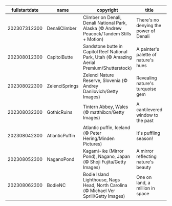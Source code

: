 |fullstartdate|name|copyright|title|image|
|--|--|--|--|--|
202307312300|DenaliClimber|Climber on Denali, Denali National Park, Alaska (© Andrew Peacock/Tandem Stills + Motion)|There's no denying the power of Denali|![](/en-GB/2023/08/202307312300DenaliClimber.jpg)|
202308012300|CapitolButte|Sandstone butte in Capitol Reef National Park, Utah (© Amazing Aerial Premium/Shutterstock)|A painter's palette of nature's hues|![](/en-GB/2023/08/202308012300CapitolButte.jpg)|
202308022300|ZelenciSprings|Zelenci Nature Reserve, Slovenia (© Andrey Danilovich/Getty Images)|Revealing nature's turquoise gem|![](/en-GB/2023/08/202308022300ZelenciSprings.jpg)|
202308032300|GothicRuins|Tintern Abbey, Wales (© matthibcn/Getty Images)|A cantilevered window to the past|![](/en-GB/2023/08/202308032300GothicRuins.jpg)|
202308042300|AtlanticPuffin|Atlantic puffin, Iceland (© Peter Hering/Minden Pictures)|It's puffling season!|![](/en-GB/2023/08/202308042300AtlanticPuffin.jpg)|
202308052300|NaganoPond|Kagami-ike (Mirror Pond), Nagano, Japan (© Shoji Fujita/Getty Images)|A mirror reflecting nature's beauty|![](/en-GB/2023/08/202308052300NaganoPond.jpg)|
202308062300|BodieNC|Bodie Island Lighthouse, Nags Head, North Carolina (© Michael Ver Sprill/Getty Images)|One on land, a million in space|![](/en-GB/2023/08/202308062300BodieNC.jpg)|
